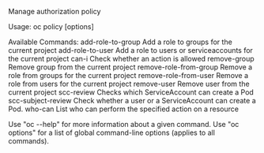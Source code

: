 Manage authorization policy

Usage:
  oc policy [options]

Available Commands:
  add-role-to-group      Add a role to groups for the current project
  add-role-to-user       Add a role to users or serviceaccounts for the current project
  can-i                  Check whether an action is allowed
  remove-group           Remove group from the current project
  remove-role-from-group Remove a role from groups for the current project
  remove-role-from-user  Remove a role from users for the current project
  remove-user            Remove user from the current project
  scc-review             Checks which ServiceAccount can create a Pod
  scc-subject-review     Check whether a user or a ServiceAccount can create a Pod.
  who-can                List who can perform the specified action on a resource

Use "oc <command> --help" for more information about a given command.
Use "oc options" for a list of global command-line options (applies to all commands).
